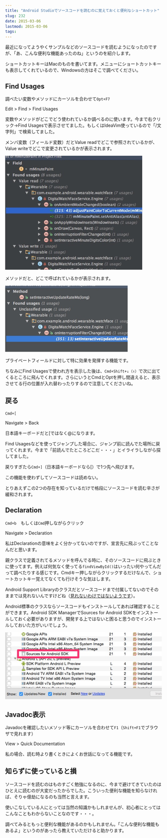 ```yaml
---
title: "Android Studioでソースコードを読むのに覚えておくと便利なショートカット"
slug: 232
date: 2015-03-06
lastmod: 2015-03-06
tags: 
---
```


最近になってようやくサンプルなどのソースコードを読むようになったのですが、「あ、こんな便利な機能あったのね」というのを紹介します。

ショートカットキーはMacのものを書いてます。メニューにショートカットキーも表示してくれているので、Windowsの方はそこで調べてください。


## Find Usages


調べたい変数やメソッドにカーソルを合わせて`Opt+F7`

Edit > Find > Find Usages

変数やメソッドがどこでどう使われているか調べるのに使います。今まで右クリック→Find Usagesで表示させてました。もしくはIdeaVim使っているので「/文字列」で検索してました。

メンバ変数（フィールド変数）だとValue readでどこで参照されているかが、Value writeでどこで変更されているかが表示されます。

![フィールド変数でFind Usages](6aa35c21f65518e9d818e05abf0b6750.jpg)

メソッドだと、どこで呼ばれているかが表示されます。

![メソッドでFind Usages](84f73496607a48d729f8dda18b448ef31.jpg)

プライベートフィールドに対して特に効果を発揮する機能です。

ちなみにFind Usagesで使われ方を表示した後は、`Cmd+Shift+↓（↑）`で次に出てくるところに飛んでくれます。さらにいうとCmdとOptを押し間違えると、表示させてる行の位置が入れ替わったりするので注意してくださいね。


## 戻る


`Cmd+[`

Navigate > Back

日本語キーボードだと[ではなく@になります。

Find Usagesなどを使ってジャンプした場合に、ジャンプ前に読んでた場所に戻ってくれます。今まで「前読んでたところどこだ・・・」とイライラしながら探してました。

戻りすぎたら`Cmd+]`（日本語キーボードなら[）で1つ先へ飛びます。

この機能を使わずしてソースコードは読めない。

とりあえずこの2つの存在を知っているだけで格段にソースコードを読む辛さが緩和されます。


## Declaration


`Cmd+b`　もしくは`Cmd`押しながらクリック

Navigate > Declaration

私はDeclarationの意味をよく分かってないのですが、宣言先に飛ぶってことなんだと思います。

親クラスで定義されてるメソッドを呼んでる時に、そのソースコードに飛ぶときに使ってます。例えば何気なく使ってる`findViewById()`はいったい何やってんだって調べたりする感じです。Cmdキー押しながらクリックするだけなんで、ショートカットキー覚えてなくても行けそうな気はします。

Android Support Libraryのクラスだとソースコードまで付属してないのでそのままでは見れないんですけどね（<a href="http://vcs.hatenablog.com/entry/android-app/support-library-sources-on-android-studio">見れないわけではないようです</a>）。

Android標準のクラスならソースコードもインストールしてあれば確認することができます。Android SDK ManagerでSources for Android SDKをインストールしておく必要がありますが、開発する上ではないと困ると思うのでインストールしておいた方がいいでしょう。

![SDK ManagerでSources for Android SDKをインストールしておく](b65d1748457b3df058739feacaac6c831.jpg)


## Javadoc表示


Javadocを確認したいメソッド等にカーソルを合わせて`F1`（`Shift+F1`でブラウザで見れます）

View > Quick Documentation

私の場合、読む時より書くときによくお世話になってる機能です。


## 知らずに使っていると損


ソースコードを読むのはものすごく勉強になるのに、今まで避けてきていたのはひとえに読むのが大変だったからでした。こういった便利な機能を知らなければ、そりゃ億劫になるのも当然と言えます。

使いこなしている人にとっては当然の知識かもしれませんが、初心者にとってはこんなこともわからないことなのです・・・。

調べてみるともっと便利な機能があるのかもしれません。「こんな便利な機能もあるよ」というのがあったら教えていただけると助かります。


  